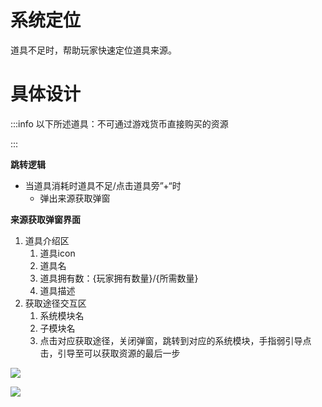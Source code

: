 # 系统定位
道具不足时，帮助玩家快速定位道具来源。

# 具体设计
:::info
以下所述道具：不可通过游戏货币直接购买的资源

:::

**跳转逻辑**

+ 当道具消耗时道具不足/点击道具旁”+“时
    - 弹出来源获取弹窗



**来源获取弹窗界面**

1. 道具介绍区
    1. 道具icon
    2. 道具名
    3. 道具拥有数：{玩家拥有数量}/{所需数量}
    4. 道具描述
2. 获取途径交互区
    1. 系统模块名
    2. 子模块名
    3. 点击对应获取途径，关闭弹窗，跳转到对应的系统模块，手指弱引导点击，引导至可以获取资源的最后一步

![](https://cdn.nlark.com/yuque/0/2024/png/26927517/1714975024175-459e74b1-37d6-43e7-80d1-1986d31f58ff.png)

![](https://cdn.nlark.com/yuque/0/2024/png/26927517/1714977148528-17e69312-44f8-421e-b584-089bfccc6b6a.png)





